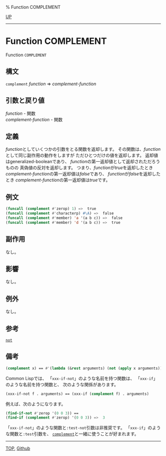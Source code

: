 % Function COMPLEMENT

[UP](5.3.html)  

---

# Function **COMPLEMENT**


Function `COMPLEMENT`


## 構文

`complement` *function* => *complement-function*


## 引数と戻り値

*function* - 関数  
*complement-function* - 関数


## 定義

*function*としていくつかの引数をとる関数を返却します。
その関数は、*function*として同じ副作用の動作をしますが
ただひとつだけの値を返却します。
返却値はgeneralized-booleanであり、
*function*の第一返却値として返却されただろうものの
真偽値の反対を返却します。
つまり、*function*が*true*を返却したとき
*complement-function*の第一返却値は*false*であり、
*function*が*false*を返却したとき
*complement-function*の第一返却値は*true*です。


## 例文

```lisp
(funcall (complement #'zerop) 1) =>  true
(funcall (complement #'characterp) #\A) =>  false
(funcall (complement #'member) 'a '(a b c)) =>  false
(funcall (complement #'member) 'd '(a b c)) =>  true
```


## 副作用

なし。


## 影響

なし。


## 例外

なし。


## 参考

[`not`](5.3.not-function.html)


## 備考

```lisp
(complement x) == #'(lambda (&rest arguments) (not (apply x arguments)))
```

Common Lispでは、
「`xxx-if-not`」のような名前を持つ関数は、
「`xxx-if`」のような名前を持つ関数と、
次のような関係があります。

```lisp
(xxx-if-not f . arguments) == (xxx-if (complement f) . arguments)
```

例えば、次のようになります。

```lisp
(find-if-not #'zerop '(0 0 3)) == 
(find-if (complement #'zerop) '(0 0 3)) =>  3
```

「`xxx-if-not`」のような関数と`:test-not`引数は非推奨です。
「`xxx-if`」のような関数と`:test`引数を、
[`complement`](5.3.complement.html)と一緒に使うことが好まれます。


---
[TOP](index.html),  [Github](https://github.com/nptcl/npt-japanese)

